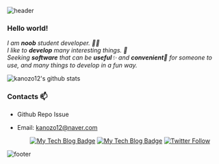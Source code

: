 ![header](https://capsule-render.vercel.app/api?type=wave&color=gradient&height=300&section=header&text=YooJunWoo's%20Github&fontSize=40)

### Hello world!&nbsp;

<p>
  <em>
    I am <b>noob</b> student developer. 👨‍💻 <br>
    I like to <b>develop</b> many interesting things. 🎁 <br>
    Seeking <b>software</b> that can be <b>useful</b>✨ and <b>convenient</b>🎉  for someone to use, and many things to develop in a fun way. 
  </em>  
</p>

![kanozo12's github stats](https://github-readme-stats.vercel.app/api?username=kanozo12&show_icons=true)


### Contacts 📫

* Github Repo Issue
* Email: kanozo12@naver.com

  <div align=center>
  
  [![My Tech Blog Badge](http://img.shields.io/badge/-My%20Tech%20blog-black?style=for-the-badge&logo=github&link=https://kanozo12.github.io/)](https://kanozo12.github.io/) 
  [![My Tech Blog Badge](https://img.shields.io/github/followers/kanozo12?style=for-the-badge)](https://github.com/kanozo12?tab=followers) 
  [![Twitter Follow](https://img.shields.io/github/stars/kanozo12/CodeBook?style=for-the-badge)](https://github.com/kanozo12/CodeBook)
  </div>
  
![footer](https://capsule-render.vercel.app/api?type=wave&color=gradient&height=150&section=footer)
